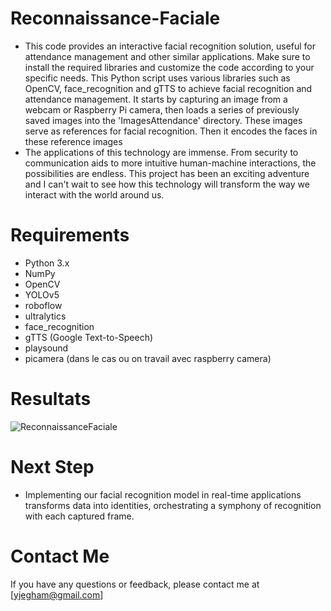 # Reconnaissance-Faciale
* This code provides an interactive facial recognition solution, useful for attendance management and other similar applications. Make sure to install the required libraries and customize the code according to your specific needs. This Python script uses various libraries such as OpenCV, face_recognition and gTTS to achieve facial recognition and attendance management. It starts by capturing an image from a webcam or Raspberry Pi camera, then loads a series of previously saved images into the 'ImagesAttendance' directory. These images serve as references for facial recognition. Then it encodes the faces in these reference images
* The applications of this technology are immense. From security to communication aids to more intuitive human-machine interactions, the possibilities are endless. This project has been an exciting adventure and I can't wait to see how this technology will transform the way we interact with the world around us.
  
# Requirements
* Python 3.x
* NumPy
* OpenCV
* YOLOv5
* roboflow
* ultralytics
* face_recognition
* gTTS (Google Text-to-Speech)
* playsound
* picamera (dans le cas ou on travail avec raspberry camera)
  
# Resultats

![ReconnaissanceFaciale](https://github.com/Yassine-Jegham/Reconnaissance-Faciale/assets/116890996/4943d434-b2b7-42b2-a826-0f096a91b7ae)

# Next Step 
* Implementing our facial recognition model in real-time applications transforms data into identities, orchestrating a symphony of recognition with each captured frame.

# Contact Me
If you have any questions or feedback, please contact me at [yjegham@gmail.com]

